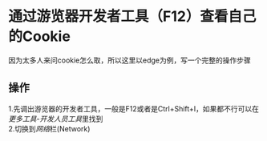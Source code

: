 # 通过游览器开发者工具（F12）查看自己的Cookie
因为太多人来问cookie怎么取，所以这里以edge为例，写一个完整的操作步骤

## 操作
 1.先调出游览器的开发者工具，一般是F12或者是Ctrl+Shift+I，如果都不行可以在*更多工具-开发人员工具*里找到<br />
 2.切换到*网络*栏(Network)<br />
 
